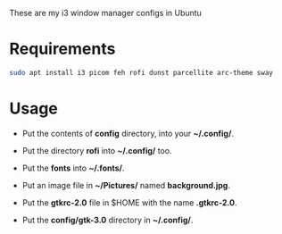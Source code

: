 These are my i3 window manager configs in Ubuntu

# Requirements

```bash
sudo apt install i3 picom feh rofi dunst parcellite arc-theme sway
```

# Usage

- Put the contents of **config** directory, into your **~/.config/**.

- Put the directory **rofi** into **~/.config/** too.

- Put the **fonts** into **~/.fonts/**.

- Put an image file in **~/Pictures/** named **background.jpg**.

- Put the **gtkrc-2.0** file in $HOME with the name **.gtkrc-2.0**.

- Put the **config/gtk-3.0** directory in **~/.config/**.

